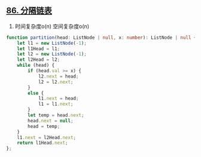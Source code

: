 ## [86. 分隔链表](https://leetcode.cn/problems/partition-list/)

1. 时间复杂度o(n) 空间复杂度o(n)
```ts
function partition(head: ListNode | null, x: number): ListNode | null {
    let l1 = new ListNode(-1);
    let l1Head = l1;
    let l2 = new ListNode(-1);
    let l2Head = l2;
    while (head) {
        if (head.val >= x) {
            l2.next = head;
            l2 = l2.next;
        }
        else {
            l1.next = head;
            l1 = l1.next;
        }
        let temp = head.next;
        head.next = null;
        head = temp;
    }
    l1.next = l2Head.next;
    return l1Head.next;
};
```